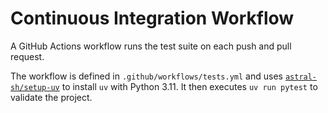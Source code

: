 # Continuous Integration Workflow

A GitHub Actions workflow runs the test suite on each push and pull request.

The workflow is defined in `.github/workflows/tests.yml` and uses
[`astral-sh/setup-uv`](https://github.com/astral-sh/setup-uv) to install `uv`
with Python 3.11. It then executes `uv run pytest` to validate the project.
